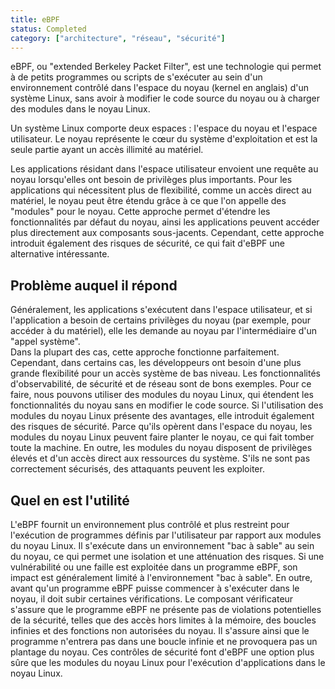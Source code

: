 ```yaml
---
title: eBPF
status: Completed
category: ["architecture", "réseau", "sécurité"]
---
```


eBPF, ou "extended Berkeley Packet Filter", est une technologie qui permet à de petits programmes ou scripts de s'exécuter au sein d'un environnement contrôlé dans l'espace du noyau (kernel en anglais) d'un système Linux, sans avoir à modifier le code source du noyau ou à charger des modules dans le noyau Linux.

Un système Linux comporte deux espaces : l'espace du noyau et l'espace utilisateur.
Le noyau représente le cœur du système d'exploitation et est la seule partie ayant un accès illimité au matériel.

Les applications résidant dans l'espace utilisateur envoient une requête au noyau lorsqu'elles ont besoin de privilèges plus importants.
Pour les applications qui nécessitent plus de flexibilité, comme un accès direct au matériel, le noyau peut être étendu grâce à ce que l'on appelle des "modules" pour le noyau.
Cette approche permet d'étendre les fonctionnalités par défaut du noyau,
ainsi les applications peuvent accéder plus directement aux composants sous-jacents.
Cependant, cette approche introduit également des risques de sécurité, ce qui fait d'eBPF une alternative intéressante.

## Problème auquel il répond

Généralement, les applications s'exécutent dans l'espace utilisateur, et si l'application a besoin de certains privilèges du noyau (par exemple, pour accéder à du matériel), elle les demande au noyau par l'intermédiaire d'un "appel système".  
Dans la plupart des cas, cette approche fonctionne parfaitement. Cependant, dans certains cas, les développeurs ont besoin d'une plus grande flexibilité pour un accès système de bas niveau.
Les fonctionnalités d'observabilité, de sécurité et de réseau sont de bons exemples.
Pour ce faire, nous pouvons utiliser des modules du noyau Linux, qui étendent les fonctionnalités du noyau sans en modifier le code source.
Si l'utilisation des modules du noyau Linux présente des avantages, elle introduit également des risques de sécurité.
Parce qu'ils opèrent dans l'espace du noyau, les modules du noyau Linux peuvent faire planter le noyau, ce qui fait tomber toute la machine.
En outre, les modules du noyau disposent de privilèges élevés et d'un accès direct aux ressources du système. S'ils ne sont pas correctement sécurisés, des attaquants peuvent les exploiter.

## Quel en est l'utilité

L'eBPF fournit un environnement plus contrôlé et plus restreint pour l'exécution de programmes définis par l'utilisateur par rapport aux modules du noyau Linux.
Il s'exécute dans un environnement "bac à sable" au sein du noyau, ce qui permet une isolation et une atténuation des risques.
Si une vulnérabilité ou une faille est exploitée dans un programme eBPF, son impact est généralement limité à l'environnement "bac à sable".
En outre, avant qu'un programme eBPF puisse commencer à s'exécuter dans le noyau, il doit subir certaines vérifications.
Le composant vérificateur s'assure que le programme eBPF ne présente pas de violations potentielles de la sécurité,
telles que des accès hors limites à la mémoire, des boucles infinies et des fonctions non autorisées du noyau.
Il s'assure ainsi que le programme n'entrera pas dans une boucle infinie et ne provoquera pas un plantage du noyau.
Ces contrôles de sécurité font d'eBPF une option plus sûre que les modules du noyau Linux pour l'exécution d'applications dans le noyau Linux.
